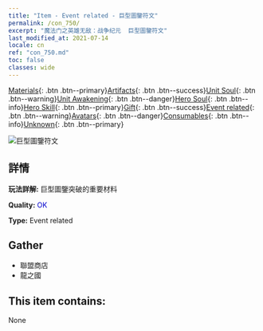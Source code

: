 ```yaml
---
title: "Item - Event related - 巨型圖鑒符文"
permalink: /con_750/
excerpt: "魔法门之英雄无敌：战争纪元  巨型圖鑒符文"
last_modified_at: 2021-07-14
locale: cn
ref: "con_750.md"
toc: false
classes: wide
---
```

 [Materials](/ItemsCN/){: .btn .btn--primary}[Artifacts](/ItemsCN/Artifacts/){: .btn .btn--success}[Unit Soul](/ItemsCN/UnitSoul/){: .btn .btn--warning}[Unit Awakening](/ItemsCN/UnitAwakening/){: .btn .btn--danger}[Hero Soul](/ItemsCN/HeroSoul/){: .btn .btn--info}[Hero Skill](/ItemsCN/HeroSkill/){: .btn .btn--primary}[Gift](/ItemsCN/Gift/){: .btn .btn--success}[Event related](/ItemsCN/Events/){: .btn .btn--warning}[Avatars](/ItemsCN/Avatars/){: .btn .btn--danger}[Consumables](/ItemsCN/Consumables/){: .btn .btn--info}[Unknown](/ItemsCN/Unknown/){: .btn .btn--primary}

 ![巨型圖鑒符文](/images/t/i_tool_tujian9.png)

## 詳情
 **玩法詳解:** 巨型圖鑒突破的重要材料

 **Quality:** <span style="color: #0000CD">OK</span>

 **Type:** Event related

## Gather

*    聯盟商店 
*    龍之國 

## This item contains:

  None

